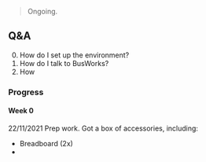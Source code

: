 > Ongoing.

## Q&A

0. How do I set up the environment?
1. How do I talk to BusWorks?
2. How

### Progress

#### Week 0

22/11/2021
Prep work. Got a box of accessories, including:

- Breadboard (2x)
-
